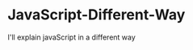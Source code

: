                                                                                                                                                                                                                                    
# JavaScript-Different-Way
I'll explain javaScript in a different way       
  









